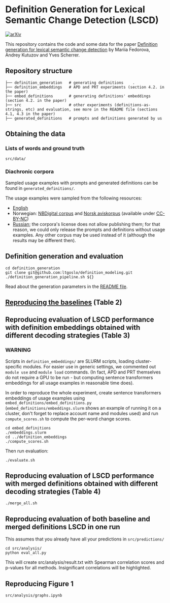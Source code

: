 # Definition Generation for Lexical Semantic Change Detection (LSCD)

[![arXiv](https://img.shields.io/badge/arXiv-2406.14167-b31b1b.svg)](https://arxiv.org/abs/2406.14167)


This repository contains the code and some data for the paper [Definition generation for lexical semantic change detection](https://arxiv.org/abs/2406.14167) by Mariia Fedorova, Andrey Kutuzov and Yves Scherrer.

## Repository structure
    ├── definition_generation   # generating definitions    .
    ├── definition_embeddings   # APD and PRT experiments (section 4.2. in the paper)
    ├── embed_definitions       # generating definitions' embeddings (section 4.2. in the paper)
    ├── src                     # other experiments (definitions-as-strings, etc) and evaluation, see more in the README file (sections 4.1, 4.3 in the paper)
    ├── generated_definitions   # prompts and definitions generated by us

## Obtaining the data

### Lists of words and ground truth

```src/data/``` 

### Diachronic corpora

Sampled usage examples with prompts and generated definitions can be found in ```generated_definitions/```.

The usage examples were sampled from the following resources:

- [English](https://www.ims.uni-stuttgart.de/en/research/resources/corpora/sem-eval-ulscd-eng/)
- Norwegian: [NBDigital corpus](https://www.nb.no/sprakbanken/ressurskatalog/oai-nb-no-sbr-34/) and [Norsk aviskorpus](https://www.nb.no/sprakbanken/ressurskatalog/oai-nb-no-sbr-4/) (available under [CC-BY-NC](https://creativecommons.org/licenses/by-nc/4.0/))
- [Russian](https://ruscorpora.ru/new/en/corpora-usage.html); the corpora's license does not allow publishing them; for that reason, we could only release the prompts and definitions without usage examples. Any other corpus may be used instead of it (although the results may be different then).

## Definition generation and evaluation

```commandline
cd definition_generation
git clone git@github.com:ltgoslo/definition_modeling.git
./definition_generation_pipeline.sh ${}
```
Read about the generation parameters in the [README file](definition_generation/README.md).

## [Reproducing the baselines](https://github.com/ltgoslo/Definition-generation-for-LSCD/tree/main/src#reproducing-lesk-baselines) (Table 2)

## Reproducing evaluation of LSCD performance with definition embeddings obtained with different decoding strategies (Table 3)

### WARNING

Scripts in `definition_embeddings/` are SLURM scripts, loading cluster-specific modules. For easier use in generic settings, we commented out `module use` and `module load` commands.
(In fact, APD and PRT themselves do not require a GPU to be run - but computing sentence transformers embeddings for all usage examples in reasonable time does).

In order to reproduce the whole experiment, create sentence transformers embeddings of usage examples using `embed_definitions/embed_definitions.py` (`embed_definitions/embeddings.slurm` shows an example of running it on a cluster, don't forget to replace account name and modules used) and run `compute_scores.sh` to compute the per-word change scores.
```commandline
cd embed_definitions
./embeddings.slurm
cd ../definition_embeddings
./compute_scores.sh
```

Then run evaluation:

```commandline
./evaluate.sh
```

## Reproducing evaluation of LSCD performance with merged definitions obtained with different decoding strategies (Table 4)

```commandline
./merge_all.sh
```

## Reproducing evaluation of both baseline and merged definitions LSCD in one run

This assumes that you already have all your predictions in `src/predictions/`

```commandline
cd src/analysis/
python eval_all.py
```

This will create src/analysis/result.txt with Spearman correlation scores and p-values for all methods. Insignificant correlations will be highlighted.

## Reproducing Figure 1

`src/analysis/graphs.ipynb`
